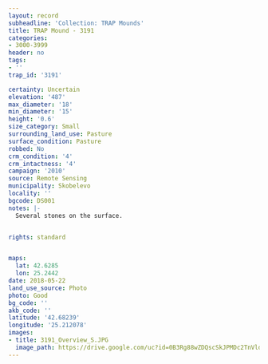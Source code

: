 ```yaml
---
layout: record
subheadline: 'Collection: TRAP Mounds'
title: TRAP Mound - 3191
categories:
- 3000-3999
header: no
tags:
- ''
trap_id: '3191'

certainty: Uncertain
elevation: '487'
max_diameter: '18'
min_diameter: '15'
height: '0.6'
size_category: Small
surrounding_land_use: Pasture
surface_condition: Pasture
robbed: No
crm_condition: '4'
crm_intactness: '4'
campaign: '2010'
source: Remote Sensing
municipality: Skobelevo
locality: ''
bgcode: DS001
notes: |-
  Several stones on the surface.


rights: standard


maps:
  lat: 42.6285
  lon: 25.2442
date: 2018-05-22
land_use_source: Photo
photo: Good
bg_code: ''
akb_code: ''
latitude: '42.68239'
longitude: '25.212078'
images:
- title: 3191_Overview_S.JPG
  image_path: https://drive.google.com/uc?id=0B3Rg88wZDQscSkJPMDc2TnVldGs
---
```

